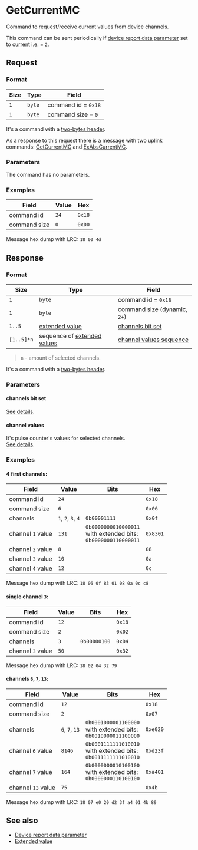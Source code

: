 # GetCurrentMC

Command to request/receive current values from device channels.

This command can be sent periodically if [device report data parameter](../parameter-types.md#reporting-data-type) set to
[current](../parameter-types.md#data-type) i.e. = `2`.


## Request

### Format

| Size | Type   | Field               |
| ---- | ------ | ------------------- |
| `1`  | `byte` | command id = `0x18` |
| `1`  | `byte` | command size = `0`  |

It's a command with a [two-bytes header](../message.md#command-with-a-two-bytes-header).

As a response to this request there is a message with two uplink commands: [GetCurrentMC](./GetCurrentMC.md#response) and [ExAbsCurrentMC](./ExAbsCurrentMC.mc).

### Parameters

The command has no parameters.

### Examples

| Field        | Value | Hex    |
| ------------ | ----- | ------ |
| command id   | `24`  | `0x18` |
| command size | `0`   | `0x00` |

Message hex dump with LRC: `18 00 4d`


## Response

### Format

| Size       | Type                                                         | Field                                      |
| ---------- | ------------------------------------------------------------ | ------------------------------------------ |
| `1`        | `byte`                                                       | command id = `0x18`                        |
| `1`        | `byte`                                                       | command size (dynamic, `2+`)               |
| `1..5`     | [extended value](../types.md#extended-value)                 | [channels bit set](#channels-bit-set)      |
| `[1..5]*n` | sequence of [extended values](../../types.md#extended-value) | [channel values sequence](#channel-values) |

> `n` - amount of selected channels.

It's a command with a [two-bytes header](../message.md#command-with-a-two-bytes-header).

### Parameters

#### **channels bit set**

[See details](../types.md#channels-bit-set).

#### **channel values**

It's pulse counter's values for selected channels.
<br>
[See details](../types.md#channel-values).

### Examples

#### 4 first channels:

| Field             | Value              | Bits                                                                    | Hex      |
| ----------------- | ------------------ | ----------------------------------------------------------------------- | -------- |
| command id        | `24`               |                                                                         | `0x18`   |
| command size      | `6`                |                                                                         | `0x06`   |
| channels          | `1`, `2`, `3`, `4` | `0b00001111`                                                            | `0x0f`   |
| channel `1` value | `131`              | `0b0000000010000011` <br> with extended bits: <br> `0b0000000110000011` | `0x8301` |
| channel `2` value | `8`                |                                                                         | `08`     |
| channel `3` value | `10`               |                                                                         | `0a`     |
| channel `4` value | `12`               |                                                                         | `0c`     |

Message hex dump with LRC: `18 06 0f 83 01 08 0a 0c c8`

#### single channel `3`:

| Field             | Value | Bits         | Hex    |
| ----------------- | ----- | ------------ | ------ |
| command id        | `12`  |              | `0x18` |
| command size      | `2`   |              | `0x02` |
| channels          | `3`   | `0b00000100` | `0x04` |
| channel `3` value | `50`  |              | `0x32` |

Message hex dump with LRC: `18 02 04 32 79`

#### channels `6`, `7`, `13`:

| Field              | Value          | Bits                                                                    | Hex      |
| ------------------ | -------------- | ----------------------------------------------------------------------- | -------- |
| command id         | `12`           |                                                                         | `0x18`   |
| command size       | `2`            |                                                                         | `0x07`   |
| channels           | `6`, `7`, `13` | `0b0001000001100000` <br> with extended bits: <br> `0b0010000011100000` | `0xe020` |
| channel `6` value  | `8146`         | `0b0001111111010010` <br> with extended bits: <br> `0b0011111111010010` | `0xd23f` |
| channel `7` value  | `164`          | `0b0000000010100100` <br> with extended bits: <br> `0b0000000110100100` | `0xa401` |
| channel `13` value | `75`           |                                                                         | `0x4b`   |

Message hex dump with LRC: `18 07 e0 20 d2 3f a4 01 4b 89`


## See also

* [Device report data parameter](../parameter-types.md#reporting-data-type)
* [Extended value](../types.md#extended-value)
